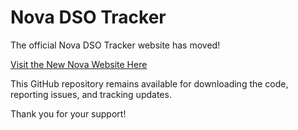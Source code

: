 # Nova DSO Tracker

The official Nova DSO Tracker website has moved!

[Visit the New Nova Website Here](https://novadsotracker.duckdns.org:4444)

This GitHub repository remains available for downloading the code, reporting issues, and tracking updates.

Thank you for your support!